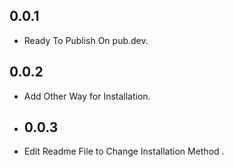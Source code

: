 ## 0.0.1

* Ready To Publish On pub.dev.

## 0.0.2

* Add Other Way for Installation.

* ## 0.0.3

* Edit Readme File to Change Installation Method .
